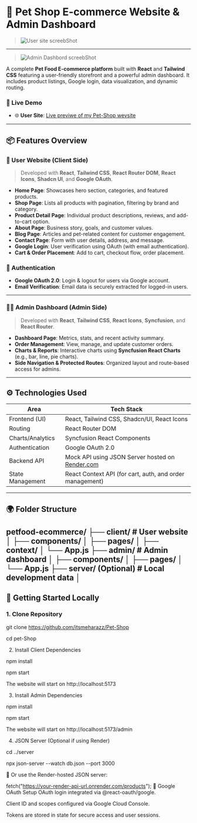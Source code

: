 # 🐾 Pet Shop E-commerce Website & Admin Dashboard

>![User site screebShot](https://i.postimg.cc/XYF3tddc/Screenshot-2025-06-19-020446.png)
---
>![Admin Dashbord screebShot](https://i.postimg.cc/mrQD3Qh5/screencapture-localhost-5173-admin-2025-06-14-23-45-26.png)


A complete **Pet Food E-commerce platform** built with **React** and **Tailwind CSS** featuring a user-friendly storefront and a powerful admin dashboard. It includes product listings, Google login, data visualization, and dynamic routing.

### 🔗 Live Demo

- 🌐 **User Site**: [Live previwe of my Pet-Shop wevsite](https://pet-shop-one-jade.vercel.app/)

---

## 📦 Features Overview

### 👥 User Website (Client Side)

> Developed with **React**, **Tailwind CSS**, **React Router DOM**, **React Icons**, **Shadcn UI**, and **Google OAuth**.

- **Home Page**: Showcases hero section, categories, and featured products.
- **Shop Page**: Lists all products with pagination, filtering by brand and category.
- **Product Detail Page**: Individual product descriptions, reviews, and add-to-cart option.
- **About Page**: Business story, goals, and customer values.
- **Blog Page**: Articles and pet-related content for customer engagement.
- **Contact Page**: Form with user details, address, and message.
- **Google Login**: User verification using OAuth (with email authentication).
- **Cart & Order Placement**: Add to cart, checkout flow, order placement.

### 🔐 Authentication

- **Google OAuth 2.0**: Login & logout for users via Google account.
- **Email Verification**: Email data is securely extracted for logged-in users.

---

### 🧑‍💼 Admin Dashboard (Admin Side)

> Developed with **React**, **Tailwind CSS**, **React Icons**, **Syncfusion**, and **React Router**.

- **Dashboard Page**: Metrics, stats, and recent activity summary.
- **Order Management**: View, manage, and update customer orders.
- **Charts & Reports**: Interactive charts using **Syncfusion React Charts** (e.g., bar, line, pie charts).
- **Side Navigation & Protected Routes**: Organized layout and route-based access for admins.

---

## ⚙️ Technologies Used

| Area              | Tech Stack                                                                 |
|-------------------|----------------------------------------------------------------------------|
| Frontend (UI)     | React, Tailwind CSS, Shadcn/UI, React Icons                                |
| Routing           | React Router DOM                                                           |
| Charts/Analytics  | Syncfusion React Components                                                |
| Authentication    | Google OAuth 2.0                                                           |
| Backend API       | Mock API using JSON Server hosted on [Render.com](https://render.com)     |
| State Management  | React Context API (for cart, auth, and order management)                   |

---

## 🌍 Folder Structure

petfood-ecommerce/
├── client/ # User website
│ ├── components/
│ ├── pages/
│ ├── context/
│ └── App.js
├── admin/ # Admin dashboard
│ ├── components/
│ ├── pages/
│ └── App.js
├── server/ (Optional) # Local development data
│ 
---

## 🚀 Getting Started Locally

### 1. Clone Repository

git clone https://github.com/itsmeharazz/Pet-Shop

cd pet-Shop

2. Install Client Dependencies

npm install

npm start

The website will start on http://localhost:5173

3. Install Admin Dependencies

npm install

npm start

The website will start on http://localhost:5173/admin

4. JSON Server (Optional if using Render)

cd ../server

npx json-server --watch db.json --port 3000

🔗 Or use the Render-hosted JSON server:

fetch("https://your-render-api-url.onrender.com/products");
🔐 Google OAuth Setup
OAuth login integrated via @react-oauth/google.

Client ID and scopes configured via Google Cloud Console.

Tokens are stored in state for secure access and user sessions.


